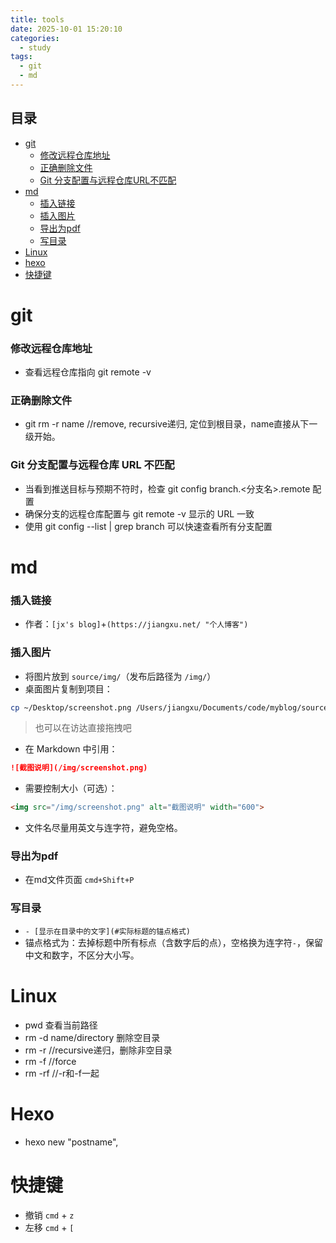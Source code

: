 ```yaml
---
title: tools
date: 2025-10-01 15:20:10
categories:
  - study
tags:
  - git
  - md
---
```

## 目录

- [git](#git)
  - [修改远程仓库地址](#修改远程仓库地址)
  - [正确删除文件](#正确删除文件)
  - [Git 分支配置与远程仓库URL不匹配](#git-分支配置与远程仓库-url-不匹配)
- [md](#md)
  - [插入链接](#插入链接)
  - [插入图片](#插入图片)
  - [导出为pdf](#导出为pdf)
  - [写目录](#写目录)
- [Linux](#linux)
- [hexo](#Hexo)
- [快捷键](#快捷键)

# git 
### 修改远程仓库地址
- 查看远程仓库指向
git remote -v

### 正确删除文件
- git rm -r name //remove, recursive递归, 定位到根目录，name直接从下一级开始。
### Git 分支配置与远程仓库 URL 不匹配
- 当看到推送目标与预期不符时，检查 git config branch.<分支名>.remote 配置
- 确保分支的远程仓库配置与 git remote -v 显示的 URL 一致
- 使用 git config --list | grep branch 可以快速查看所有分支配置


# md
### 插入链接
- 作者：``[jx's blog]``+``(https://jiangxu.net/ "个人博客")``

### 插入图片
- 将图片放到 `source/img/`（发布后路径为 `/img/`）
- 桌面图片复制到项目：
```bash
cp ~/Desktop/screenshot.png /Users/jiangxu/Documents/code/myblog/source/img/
```
> 也可以在访达直接拖拽吧
- 在 Markdown 中引用：
```markdown
![截图说明](/img/screenshot.png)
```
- 需要控制大小（可选）：
```html
<img src="/img/screenshot.png" alt="截图说明" width="600">
```
- 文件名尽量用英文与连字符，避免空格。

### 导出为pdf
- 在md文件页面 ```cmd+Shift+P```

### 写目录
- ```- [显示在目录中的文字](#实际标题的锚点格式)```
- 锚点格式为：去掉标题中所有标点（含数字后的点），空格换为连字符`-`，保留中文和数字，不区分大小写。

# Linux
- pwd 查看当前路径
- rm -d name/directory 删除空目录
- rm -r //recursive递归，删除非空目录
- rm -f //force
- rm -rf //-r和-f一起
# Hexo
- hexo new "postname",
# 快捷键
- 撤销 ```cmd``` + ```z```
- 左移 ```cmd``` + ```[```